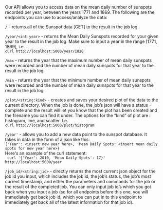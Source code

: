 Our API allows you to access data on the mean daily number of sunspots recorded per year, between the years 1771 and 1869. The following are the endpoints you can use to access/analyze the data:

```/```  - returns all of the Sunspot data [GET] to the result in the job log. 

```/year/<int:year>```  - returns the Mean Daily Sunspots recorded for your given year to the result in the job log. Make sure to input a year in the range [1771, 1869], i.e.  
```curl http://localhost:5000/year/1820```

```/max```  - returns the year that the maximum number of mean daily sunspots were recorded and the number of mean daily sunspots for that year to the result in the job log

```/min```  - returns the year that the minimum number of mean daily sunspots were recorded and the number of mean daily sunspots for that year to the result in the job log

```/plot/<string:kind>```  - creates and saves your desired plot of the data to the current directory. When the job is done, the job’s json will have a status = complete and the result will let you know that the plot has been created and the filename you can find it under. The options for the “kind” of plot are : histogram, line, and scatter. I.e.  
```curl http://localhost:5000/plot/histogram```

```/year'```  - allows you to add a new data point to the sunspot database. It takes in data in the form of a json like this:  
```{'Year': <insert new year here>, 'Mean Daily Spots: <insert mean daily spots for new year here>}```  
Here's an example of the curl statement:  
``` curl '{'Year': 2010, 'Mean Daily Spots': 17}' http://localhost:5000/year```

```/job_id/<string:jid>```  - directly returns the most current json object for the job id you input, which includes the job id, the job’s status, the job’s most current timestamp, and either the parameters and commands for the job or the result of the completed job. You can only input job id’s which you got back when you input a job (so for all endpoints before this one, you will immediately get back job id, which you can put in to this endpoint to immediately get back all of the latest information for that job id).
